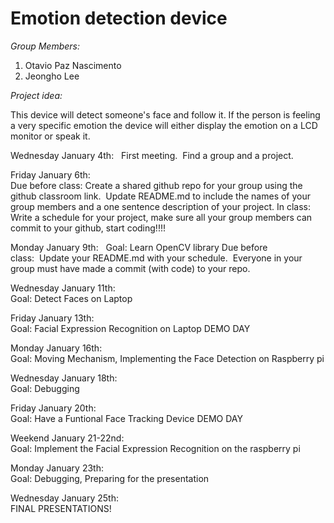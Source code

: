 # Emotion detection device

*Group Members:*
1. Otavio Paz Nascimento
2. Jeongho Lee

*Project idea:*

This device will detect someone's face and follow it. If the person is feeling a very specific emotion the device will either display the emotion on a LCD monitor or speak it.


Wednesday January 4th:   
First meeting.  Find a group and a project.

Friday January 6th:    
Due before class: Create a shared github repo for your group using the github classroom link.  Update README.md to include the names of your group members and a one sentence description of your project.
In class: Write a schedule for your project, make sure all your group members can commit to your github, start coding!!!!

Monday January 9th:  
Goal: Learn OpenCV library 
Due before class:  Update your README.md with your schedule.  Everyone in your group must have made a commit (with code) to your repo.

Wednesday January 11th:  
Goal: Detect Faces on Laptop

Friday January 13th:  
Goal: Facial Expression Recognition on Laptop
DEMO DAY

Monday January 16th:  
Goal: Moving Mechanism, Implementing the Face Detection on Raspberry pi

Wednesday January 18th:  
Goal: Debugging

Friday January 20th:  
Goal: Have a Funtional Face Tracking Device
DEMO DAY 

Weekend January 21-22nd:  
Goal: Implement the Facial Expression Recognition on the raspberry pi

Monday January 23th:  
Goal: Debugging, Preparing for the presentation

Wednesday January 25th:  
FINAL PRESENTATIONS!
